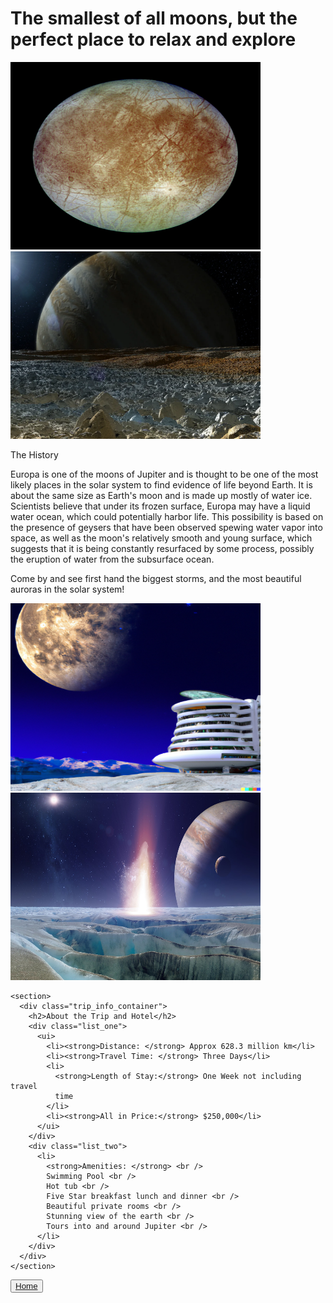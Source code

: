 <!--layout: page
title: "Locations"
permalink: [/URL-PATH](https://evanm07.github.io/The_Space_Station/Locations/europa)
-->

<link rel="stylesheet" type="text/css" href="../css/style.scss" />
<link rel="stylesheet" type="text/css" href="../css/location.css" />
<script src="../JavaScript/location.js "></script>

<body>
  <h1>The smallest of all moons, but the perfect place to relax and explore</h1>

  <main>
    <section class="img_container">
      <img
        src="../images/location_images/europa_images/europa_from_distance.png"
        loading="lazy"
        height="300px"
        width="400px"
        alt=" Image of Europa from a distance "
      />
      <img
        src="../images/location_images/europa_images/surface_looking_at_jupiter.png"
        loading="lazy"
        height="300px"
        width="400px"
        alt="Image of jupiter on the surface of Europa. "
      />
      <section>
        <div class="planet_info">
          <p id="planet_info_heading">The History</p>
          <p id="planet_info_para">
            Europa is one of the moons of Jupiter and is thought to be one of
            the most likely places in the solar system to find evidence of life
            beyond Earth. It is about the same size as Earth's moon and is made
            up mostly of water ice. Scientists believe that under its frozen
            surface, Europa may have a liquid water ocean, which could
            potentially harbor life. This possibility is based on the presence
            of geysers that have been observed spewing water vapor into space,
            as well as the moon's relatively smooth and young surface, which
            suggests that it is being constantly resurfaced by some process,
            possibly the eruption of water from the subsurface ocean.
          </p>
          <p id="final_planet_info_para">
            Come by and see first hand the biggest storms, and the most
            beautiful auroras in the solar system!
          </p>
        </div>
      </section>
      <img
        src="../images/location_images/europa_images/hotel_with_moon_in_background.png"
        loading="lazy"
        height="300px"
        width="400px"
        alt=" Image of hotel on the surface of the moon with anther moon in the background "
      />
      <img
        src="../images/location_images/europa_images/surface_of_europa.png"
        loading="lazy"
        height="300px"
        width="400px"
        alt=" Image of the surface of europa with jupiter in the background "
      />
    </section>

    <section>
      <div class="trip_info_container">
        <h2>About the Trip and Hotel</h2>
        <div class="list_one">
          <ui>
            <li><strong>Distance: </strong> Approx 628.3 million km</li>
            <li><strong>Travel Time: </strong> Three Days</li>
            <li>
              <strong>Length of Stay:</strong> One Week not including travel
              time
            </li>
            <li><strong>All in Price:</strong> $250,000</li>
          </ui>
        </div>
        <div class="list_two">
          <li>
            <strong>Amenities: </strong> <br />
            Swimming Pool <br />
            Hot tub <br />
            Five Star breakfast lunch and dinner <br />
            Beautiful private rooms <br />
            Stunning view of the earth <br />
            Tours into and around Jupiter <br />
          </li>
        </div>
      </div>
    </section>
  </main>

  <button id="home_btn">
    <a href="https://evanm07.github.io/The_Space_Station/"> 
    Home </a> 
  </button>
 
</body>

<!--</body>-->
